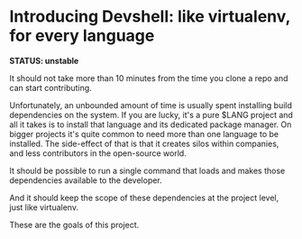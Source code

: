 # Introducing Devshell: like virtualenv, for every language

**STATUS: unstable**

It should not take more than 10 minutes from the time you clone a repo and can
start contributing.

Unfortunately, an unbounded amount of time is usually spent installing build
dependencies on the system. If you are lucky, it's a pure $LANG project and
all it takes is to install that language and its dedicated package manager. On
bigger projects it's quite common to need more than one language to be
installed. The side-effect of that is that it creates silos within companies,
and less contributors in the open-source world.

It should be possible to run a single command that loads and makes those
dependencies available to the developer.

And it should keep the scope of these dependencies at the project level, just
like virtualenv.

These are the goals of this project.
